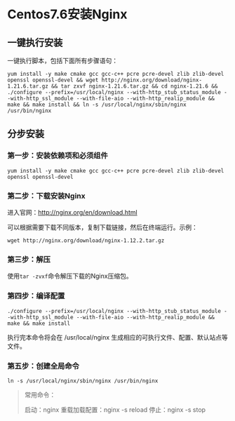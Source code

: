 # Centos7.6安装Nginx

## 一键执行安装

一键执行脚本，包括下面所有步骤语句：

```
yum install -y make cmake gcc gcc-c++ pcre pcre-devel zlib zlib-devel openssl openssl-devel && wget http://nginx.org/download/nginx-1.21.6.tar.gz && tar zxvf nginx-1.21.6.tar.gz && cd nginx-1.21.6 && ./configure --prefix=/usr/local/nginx --with-http_stub_status_module --with-http_ssl_module --with-file-aio --with-http_realip_module && make && make install && ln -s /usr/local/nginx/sbin/nginx /usr/bin/nginx
```

## 分步安装

### 第一步：安装依赖项和必须组件

```
yum install -y make cmake gcc gcc-c++ pcre pcre-devel zlib zlib-devel openssl openssl-devel
```

### 第二步：下载安装Nginx

进入官网：<http://nginx.org/en/download.html>

可以根据需要下载不同版本，复制下载链接，然后在终端运行。示例：

```
wget http://nginx.org/download/nginx-1.12.2.tar.gz
```

### 第三步：解压

使用`tar -zvxf`命令解压下载的Nginx压缩包。

### 第四步：编译配置

```
./configure --prefix=/usr/local/nginx --with-http_stub_status_module --with-http_ssl_module --with-file-aio --with-http_realip_module && make && make install
```

执行完本命令将会在 /usr/local/nginx 生成相应的可执行文件、配置、默认站点等文件。

### 第五步：创建全局命令

```
ln -s /usr/local/nginx/sbin/nginx /usr/bin/nginx
```

> 常用命令：
>
> 启动：nginx
> 重载加载配置：nginx -s reload
> 停止：nginx -s stop